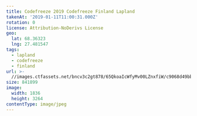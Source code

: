 ```yaml
---
title: Codefreeze 2019 Codefreeze Finland Lapland
takenAt: '2019-01-11T11:00:31.000Z'
rotation: 0
license: Attribution-NoDerivs License
geo:
  lat: 68.36323
  lng: 27.481547
tags:
  - lapland
  - codefreeze
  - finland
url: >-
  //images.ctfassets.net/bncv3c2gt878/65QkoaIcWfyMv00LZnxfiW/c9068d49bb5254e00c2d20f9ef8c747a/codefreeze-2019-codefreeze-finland-lapland_32863155478_o
size: 841899
image:
  width: 1836
  height: 3264
contentType: image/jpeg
---
```



